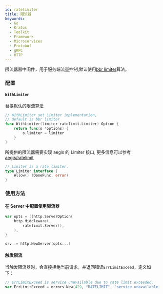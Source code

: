 ```yaml
---
id: ratelimiter
title: 限流器
keywords:
  - Go
  - Kratos
  - Toolkit
  - Framework
  - Microservices
  - Protobuf
  - gRPC
  - HTTP
---
```


限流器器中间件，用于服务端流量控制,默认使用[bbr limiter](https://github.com/go-kratos/aegis/tree/main/ratelimit/bbr)算法。

### 配置

#### `WithLimiter`

替换默认的限流算法

```go
// WithLimiter set Limiter implementation,
// default is bbr limiter
func WithLimiter(limiter ratelimit.Limiter) Option {
	return func(o *options) {
		o.limiter = limiter
	}
}
```

所提供的限流器需要实现 aegis 的 Limiter 接口, 更多信息可以参考[aegis/ratelimit](https://github.com/go-kratos/aegis/blob/main/ratelimit/ratelimit.go)
```go
// Limiter is a rate limiter.
type Limiter interface {
	Allow() (DoneFunc, error)
}
```

### 使用方法

#### 在 Server 中配置使用限流器
```go
var opts = []http.ServerOption{
	http.Middleware(
		ratelimit.Server(),
	),
}

srv := http.NewServer(opts...)
```

#### 触发限流

当触发限流器时，会直接拒绝当前请求，并返回错误`ErrLimitExceed`，定义如下：

```go
// ErrLimitExceed is service unavailable due to rate limit exceeded.
var ErrLimitExceed = errors.New(429, "RATELIMIT", "service unavailable due to rate limit exceeded")
```
